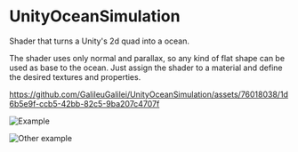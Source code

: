 # UnityOceanSimulation
Shader that turns a Unity's 2d quad into a ocean.

The shader uses only normal and parallax, so any kind of flat shape can be used as base to the ocean. Just assign the shader to a material and define the desired textures and properties.


https://github.com/GalileuGalilei/UnityOceanSimulation/assets/76018038/1d6b5e9f-ccb5-42bb-82c5-9ba207c4707f

![Example](https://github.com/GalileuGalilei/UnityOceanSimulation/assets/76018038/8230c72d-4c56-46e5-b515-f87f9c64e0d5)

![Other example](https://github.com/GalileuGalilei/UnityOceanSimulation/assets/76018038/3588ada6-888f-4208-a784-febef9513581)
